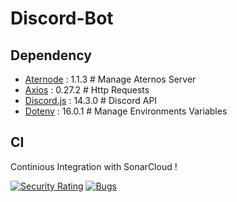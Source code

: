 # Discord-Bot

## Dependency
- [Aternode]() : 1.1.3      # Manage Aternos Server
- [Axios]() : 0.27.2        # Http Requests
- [Discord.js]() : 14.3.0   # Discord API
- [Dotenv]() : 16.0.1       # Manage Environments Variables

## CI

Continious Integration with SonarCloud !

[![Security Rating](https://sonarcloud.io/api/project_badges/measure?project=DRACOX2500_Discord-Bot&metric=security_rating)](https://sonarcloud.io/summary/new_code?id=DRACOX2500_Discord-Bot)
[![Bugs](https://sonarcloud.io/api/project_badges/measure?project=DRACOX2500_Discord-Bot&metric=bugs)](https://sonarcloud.io/summary/new_code?id=DRACOX2500_Discord-Bot)
